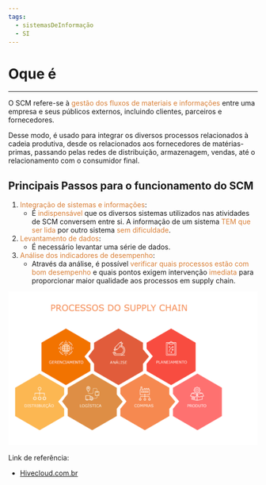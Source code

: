 ```yaml
---
tags:
  - sistemasDeInformação
  - SI
---
```

# Oque é
---

O SCM refere-se à <span style="color:#d97f36">gestão dos fluxos de materiais e informações</span> entre uma empresa e seus públicos externos, incluindo clientes, parceiros e fornecedores.

Desse modo, é usado para integrar os diversos processos relacionados à cadeia produtiva, desde os relacionados aos fornecedores de matérias-primas, passando pelas redes de distribuição, armazenagem, vendas, até o relacionamento com o consumidor final.

## Principais Passos para o funcionamento do SCM

1. <span style="color:#d97f36">Integração de sistemas e informações</span>:
	- É <span style="color:#d97f36">indispensável</span> que os diversos sistemas utilizados nas atividades de SCM conversem entre si. A informação de um sistema <span style="color:#d97f36">TEM que ser lida</span> por outro sistema <span style="color:#d97f36">sem dificuldade</span>.
2. <span style="color:#d97f36">Levantamento de dados</span>:
	- É necessário levantar uma série de dados.
3. <span style="color:#d97f36">Análise dos indicadores de desempenho</span>:
	- Através da análise, é possível <span style="color:#d97f36">verificar quais processos estão com bom desempenho</span> e quais pontos exigem intervenção <span style="color:#d97f36">imediata</span> para proporcionar maior qualidade aos processos em supply chain.


![](img/Pasted%20image%2020240307114614.png)

Link de referência:
- [Hivecloud.com.br](https://www.hivecloud.com.br/post/scm-entenda-o-que-e-supply-chain-management/)